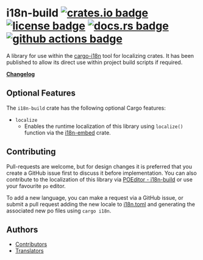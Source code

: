 # i18n-build [![crates.io badge](https://img.shields.io/crates/v/i18n-build.svg)](https://crates.io/crates/i18n-build) [![license badge](https://img.shields.io/github/license/kellpossible/cargo-i18n)](https://github.com/kellpossible/cargo-i18n/blob/master/i18n-build/LICENSE.txt) [![docs.rs badge](https://docs.rs/i18n-build/badge.svg)](https://docs.rs/i18n-build/) [![github actions badge](https://github.com/kellpossible/cargo-i18n/workflows/Rust/badge.svg)](https://github.com/kellpossible/cargo-i18n/actions?query=workflow%3ARust)

A library for use within the [cargo-i18n](https://crates.io/crates/cargo_i18n) tool for localizing crates. It has been published to allow its direct use within project build scripts if required.

**[Changelog](https://github.com/kellpossible/cargo-i18n/blob/master/i18n-build/CHANGELOG.md)**

## Optional Features

The `i18n-build` crate has the following optional Cargo features:

+ `localize`
  + Enables the runtime localization of this library using `localize()` function via the [i18n-embed](https://crates.io/crates/i18n-embed) crate.

## Contributing

Pull-requests are welcome, but for design changes it is preferred that you create a GitHub issue first to discuss it before implementation. You can also contribute to the localization of this library via [POEditor - i18n-build](https://poeditor.com/join/project/BCW39cVoco) or use your favourite `po` editor.

To add a new language, you can make a request via a GitHub issue, or submit a pull request adding the new locale to [i18n.toml](https://github.com/kellpossible/cargo-i18n/blob/master/i18n.toml) and generating the associated new po files using `cargo i18n`.

## Authors

+ [Contributors](https://github.com/kellpossible/cargo-i18n/graphs/contributors)
+ [Translators](https://github.com/kellpossible/cargo-i18n/blob/master/i18n-build/i18n/TRANSLATORS)